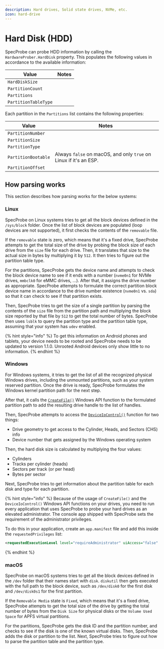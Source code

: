```yaml
---
description: Hard drives, Solid state drives, NVMe, etc.
icon: hard-drive
---
```


# Hard Disk (HDD)

SpecProbe can probe HDD information by calling the `HardwareProber.HardDisk` property. This populates the following values in accordance to the available information:

| Value                | Notes |
| -------------------- | ----- |
| `HardDiskSize`       |       |
| `PartitionCount`     |       |
| `Partitions`         |       |
| `PartitionTableType` |       |

Each partition in the `Partitions` list contains the following properties:

| Value               | Notes                                                             |
| ------------------- | ----------------------------------------------------------------- |
| `PartitionNumber`   |                                                                   |
| `PartitionSize`     |                                                                   |
| `PartitionType`     |                                                                   |
| `PartitionBootable` | Always `false` on macOS, and only `true` on Linux if it's an ESP. |
| `PartitionOffset`   |                                                                   |

## How parsing works

This section describes how parsing works for the below systems:

### Linux

SpecProbe on Linux systems tries to get all the block devices defined in the `/sys/block` folder. Once the list of block devices are populated (loop devices are not supported), it first checks the contents of the `removable` file.

If the `removable` state is zero, which means that it's a fixed drive, SpecProbe attempts to get the total size of the drive by probing the block size of each drive from the `size` file for each drive. Then, it translates that size to the actual size in bytes by multiplying it by `512`. It then tries to figure out the partition table type.

For the partitions, SpecProbe gets the device name and attempts to check the block device name to see if it ends with a number (`nvme0n1` for NVMe drives, `mmbclk0` for eMMC drives, ...). After that, it assigns the drive number as appropriate. SpecProbe attempts to formulate the correct partition block device name in accordance to the drive number existence (`nvme0n1` vs. `sda`) so that it can check to see if that partition exists.

Then, SpecProbe tries to get the size of a single partition by parsing the contents of the `size` file from the partition path and multiplying the block size reported by that file by `512` to get the total number of bytes. SpecProbe then uses `lsblk` to query the partition type and the partition table type, assuming that your system has `udev` enabled.

{% hint style="info" %}
To get this information on Android phones and tablets, your device needs to be rooted and SpecProbe needs to be updated to version 1.1.0. Unrooted Android devices only show little to no information.
{% endhint %}

### Windows

For Windows systems, it tries to get the list of all the recognized physical Windows drives, including the unmounted partitions, such as your system reserved partition. Once the drive is ready, SpecProbe formulates the Windows kernel partition path for the next step.

After that, it calls the [`CreateFile()`](https://learn.microsoft.com/en-us/windows/win32/api/fileapi/nf-fileapi-createfilea) Windows API function to the formulated partition path to add the resulting drive handle to the list of handles.

Then, SpecProbe attempts to access the [`DeviceIoControl()`](https://learn.microsoft.com/en-us/windows/win32/api/ioapiset/nf-ioapiset-deviceiocontrol) function for two things:

* Drive geometry to get access to the Cylinder, Heads, and Sectors (CHS) info
* Device number that gets assigned by the Windows operating system

Then, the hard disk size is calculated by multiplying the four values:

* Cylinders
* Tracks per cylinder (heads)
* Sectors per track (or per head)
* Bytes per sector

Next, SpecProbe tries to get information about the partition table for each disk and type for each partition.

{% hint style="info" %}
Because of the usage of `CreateFile()` and the `DeviceIoControl()` Windows API functions on your drives, you need to run every application that uses SpecProbe to probe your hard drives as an elevated administrator. The console app shipped with SpecProbe sets the requirement of the administrator privileges.

To do this in your application, create an `app.manifest` file and add this inside the `requestedPrivileges` list:

```xml
<requestedExecutionLevel level="requireAdministrator" uiAccess="false" />
```
{% endhint %}

### macOS

SpecProbe on macOS systems tries to get all the block devices defined in the `/dev` folder that their names start with `disk`. `diskutil` then gets executed with the full path to the block device, such as `/dev/disk0` for the first disk and `/dev/disk0s1` for the first partition.

If the `Removable Media` state is `Fixed`, which means that it's a fixed drive, SpecProbe attempts to get the total size of the drive by getting the total number of bytes from the `Disk Size` for physical disks or the `Volume Used Space` for APFS virtual partitions.

For the partitions, SpecProbe gets the disk ID and the partition number, and checks to see if the disk is one of the known virtual disks. Then, SpecProbe adds the disk or partition to the list. Next, SpecProbe tries to figure out how to parse the partition table and the partition type.
